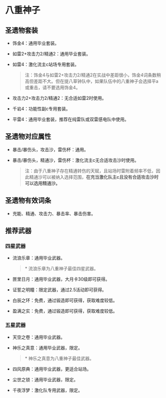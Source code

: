 # 八重神子

## 圣遗物套装  

- 饰金4：通用毕业套装。  

- 如雷2+攻击力2/精通2：通用毕业套装。  

- 如雷4：激化流主c站场专用套装。  

  > 注：饰金4与如雷2+攻击力2/精通2在实战中差距很小，饰金4词条数稍高但差距不大。但在提八草钟队中，如果队伍中的八重神子会选择平a或重击，请不要选用饰金4。  

- 攻击力2+攻击力2/精通2：无合适如雷2时使用。  

- 千岩4：功能性副c专用套装。  

- 平雷4：通用毕业套装，推荐在纯雷队或双雷感电队中使用。  

## 圣遗物对应属性  

- 暴击/暴伤头，攻击沙，雷伤杯：通用。  

- 暴击/暴伤头，精通沙，雷伤杯：激化流主c无合适攻击沙时使用。  

  > 注：由于八重神子存在精通转伤的天赋，且站场时雷附着频率不低，因此精通沙可以被纳入选择范围，**在充当激化队主c且没有合适攻击沙时可以选用精通沙。**  

## 圣遗物有效词条  

- 充能、精通、攻击力、暴击率、暴击伤害。  

## 推荐武器  

### 四星武器  

- 流浪乐章：通用毕业武器。  

  > \* 流浪乐章为八重神子最佳四星武器。  

- 匣里日月：通用毕业武器，大月卡30级即可获得。  

- 证誓之明瞳：限定武器，通过2.5活动即可获得。  

- 白辰之环：免费，通过锻造即可获得，获取难度较低。  

- 盈满之实：免费，通过锻造即可获得，获取难度较低。  

### 五星武器  

- 天空之卷：通用毕业武器。  

- 神乐之真意：通用毕业武器，限定。  

  > \* 神乐之真意为八重神子最佳武器。  

- 四风原典：通用毕业武器，更适合站场。  

- 尘世之锁：通用毕业武器，限定。  

- 千夜浮梦：激化队专用武器，限定。
